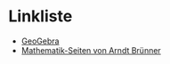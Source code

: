 # Linkliste

- [GeoGebra](https://www.geogebra.org)
- [Mathematik-Seiten von Arndt Brünner](https://www.arndt-bruenner.de/mathe/mathekurse.htm)

